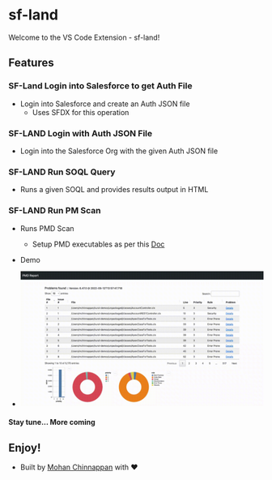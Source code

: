 # sf-land 

Welcome to the VS Code Extension - sf-land!
## Features


### SF-Land Login into Salesforce to get Auth File
- Login into Salesforce and create an Auth JSON file
    - Uses SFDX for this operation

### SF-LAND Login with Auth JSON File
- Login into the Salesforce Org with the given Auth JSON file

### SF-LAND Run SOQL Query
- Runs a given SOQL and provides results output in HTML

### SF-LAND Run PM Scan
- Runs PMD Scan
    - Setup PMD executables as per this [Doc](https://github.com/mohan-chinnappan-n/cli-dx/blob/master/mdapi/pmd-codescan.md)

- Demo
- ![PMD Report Demo](https://raw.githubusercontent.com/mohan-chinnappan-n/kural-docs/master/img/new_pmd-report-1.gif)

#### Stay tune... More coming

**Enjoy!**
---


- Built by [Mohan Chinnappan](https://www.linkedin.com/in/mohan-chinnappan-232ab632/) with ♥


